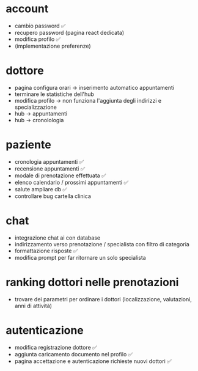 # account
- cambio password                                                ✅
- recupero password (pagina react dedicata)
- modifica profilo                                               ✅
- (implementazione preferenze)

# dottore
- pagina configura orari -> inserimento automatico appuntamenti
- terminare le statistiche dell'hub
- modifica profilo -> non funziona l'aggiunta degli indirizzi e specializzazione
- hub -> appuntamenti
- hub -> cronolologia

# paziente
- cronologia appuntamenti                                        ✅                                                  
- recensione appuntamenti                                        ✅
- modale di prenotazione effettuata                              ✅
- elenco calendario / prossimi appuntamenti                      ✅
- salute ampliare db                                             ✅
- controllare bug cartella clinica

# chat
- integrazione chat ai con database
- indirizzamento verso prenotazione / specialista con filtro di categoria
- formattazione risposte                                        ✅
- modifica prompt per far ritornare un solo specialista

# ranking dottori nelle prenotazioni
- trovare dei parametri per ordinare i dottori (localizzazione, valutazioni, anni di attività)

# autenticazione
- modifica registrazione dottore                                              ✅
- aggiunta caricamento documento nel profilo                                  ✅
- pagina accettazione e autenticazione richieste nuovi dottori                ✅

